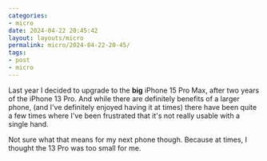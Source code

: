 ```yaml
---
categories:
- micro
date: 2024-04-22 20:45:42
layout: layouts/micro
permalink: micro/2024-04-22-20-45/
tags:
- post
- micro
---
```


Last year I decided to upgrade to the **big** iPhone 15 Pro Max, after two years
of the iPhone 13 Pro. And while there are definitely benefits of a larger phone,
(and I've definitely enjoyed having it at times) there have been quite a few
times where I've been frustrated that it's not really usable with a single hand.

Not sure what that means for my next phone though. Because at times, I thought
the 13 Pro was too small for me.
